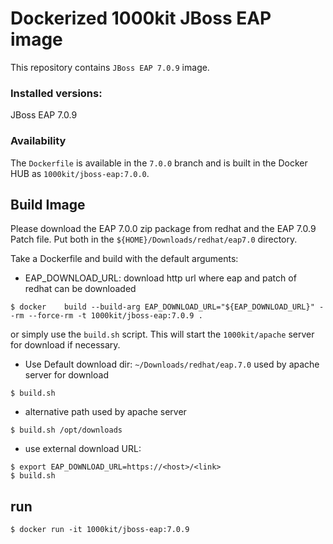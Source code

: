 # Dockerized 1000kit JBoss EAP image

This repository contains `JBoss EAP 7.0.9` image.



### Installed versions:

 JBoss EAP 7.0.9

### Availability

The `Dockerfile` is available in the `7.0.0` branch and is built in the Docker HUB as `1000kit/jboss-eap:7.0.0`.

## Build Image

Please download the EAP 7.0.0 zip package from redhat and the EAP 7.0.9 Patch file. Put both in the `${HOME}/Downloads/redhat/eap7.0` directory.

Take a Dockerfile and build with the default arguments:
* EAP_DOWNLOAD_URL: download http url where eap and patch of redhat can be downloaded

~~~~
$ docker 	build --build-arg EAP_DOWNLOAD_URL="${EAP_DOWNLOAD_URL}" --rm --force-rm -t 1000kit/jboss-eap:7.0.9 .
~~~~

or simply use the `build.sh` script. This will start the `1000kit/apache` server for download if necessary.

* Use Default download dir: `~/Downloads/redhat/eap.7.0` used by apache server for download
~~~~
$ build.sh
~~~~

* alternative path used by apache server
~~~~
$ build.sh /opt/downloads
~~~~

* use external download URL:
~~~~
$ export EAP_DOWNLOAD_URL=https://<host>/<link>
$ build.sh
~~~~

## run
~~~~
$ docker run -it 1000kit/jboss-eap:7.0.9
~~~~
